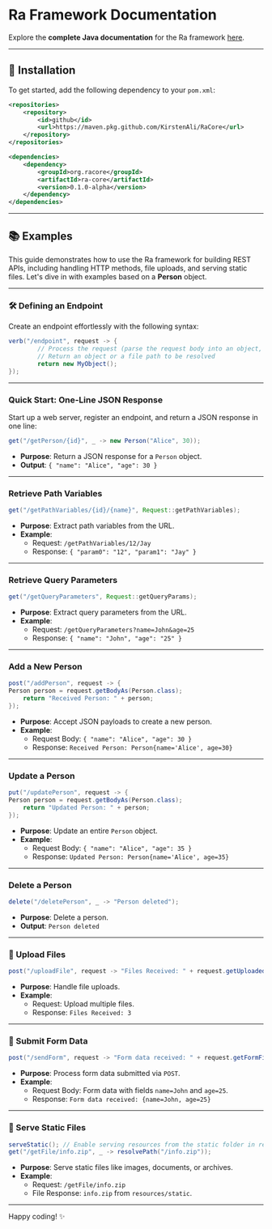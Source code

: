 # Ra Framework Documentation

Explore the **complete Java documentation** for the Ra framework [here](https://kirstenali.github.io/RaCore/).

---

## 🚀 Installation

To get started, add the following dependency to your `pom.xml`:

```xml
<repositories>
    <repository>
        <id>github</id>
        <url>https://maven.pkg.github.com/KirstenAli/RaCore</url>
    </repository>
</repositories>

<dependencies>
    <dependency>
        <groupId>org.racore</groupId>
        <artifactId>ra-core</artifactId>
        <version>0.1.0-alpha</version>
    </dependency>
</dependencies>
```

---

## 📚 Examples

This guide demonstrates how to use the Ra framework for building REST APIs, including handling HTTP methods, file uploads, and serving static files. Let's dive in with examples based on a **Person** object.

---

### 🛠 Defining an Endpoint

Create an endpoint effortlessly with the following syntax:

```java
verb("/endpoint", request -> {
        // Process the request (parse the request body into an object, access query parameters, path variables, files, or form data, etc.)
        // Return an object or a file path to be resolved
        return new MyObject();
});
```

---

### Quick Start: One-Line JSON Response

Start up a web server, register an endpoint, and return a JSON response in one line:

```java
get("/getPerson/{id}", _ -> new Person("Alice", 30));
```
- **Purpose**: Return a JSON response for a `Person` object.
- **Output**: `{ "name": "Alice", "age": 30 }`

---

### Retrieve Path Variables

```java
get("/getPathVariables/{id}/{name}", Request::getPathVariables);
```
- **Purpose**: Extract path variables from the URL.
- **Example**:
    - Request: `/getPathVariables/12/Jay`
    - Response: `{ "param0": "12", "param1": "Jay" }`

---

### Retrieve Query Parameters

```java
get("/getQueryParameters", Request::getQueryParams);
```
- **Purpose**: Extract query parameters from the URL.
- **Example**:
    - Request: `/getQueryParameters?name=John&age=25`
    - Response: `{ "name": "John", "age": "25" }`

---

### Add a New Person

```java
post("/addPerson", request -> {
Person person = request.getBodyAs(Person.class);
    return "Received Person: " + person;
});
```
- **Purpose**: Accept JSON payloads to create a new person.
- **Example**:
    - Request Body: `{ "name": "Alice", "age": 30 }`
    - Response: `Received Person: Person{name='Alice', age=30}`

---

### Update a Person

```java
put("/updatePerson", request -> {
Person person = request.getBodyAs(Person.class);
    return "Updated Person: " + person;
});
```
- **Purpose**: Update an entire `Person` object.
- **Example**:
    - Request Body: `{ "name": "Alice", "age": 35 }`
    - Response: `Updated Person: Person{name='Alice', age=35}`

---

### Delete a Person

```java
delete("/deletePerson", _ -> "Person deleted");
```
- **Purpose**: Delete a person.
- **Output**: `Person deleted`

---

### 📁 Upload Files

```java
post("/uploadFile", request -> "Files Received: " + request.getUploadedFiles().size());
```
- **Purpose**: Handle file uploads.
- **Example**:
    - Request: Upload multiple files.
    - Response: `Files Received: 3`

---

### 📝 Submit Form Data

```java
post("/sendForm", request -> "Form data received: " + request.getFormFields());
```
- **Purpose**: Process form data submitted via `POST`.
- **Example**:
    - Request Body: Form data with fields `name=John` and `age=25`.
    - Response: `Form data received: {name=John, age=25}`

---

### 📂 Serve Static Files

```java
serveStatic(); // Enable serving resources from the static folder in resources
get("/getFile/info.zip", _ -> resolvePath("/info.zip"));
```
- **Purpose**: Serve static files like images, documents, or archives.
- **Example**:
    - Request: `/getFile/info.zip`
    - File Response: `info.zip` from `resources/static`.

---

Happy coding! ✨

